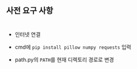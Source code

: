 ## **사전 요구 사항**
#
 - 인터넷 연결

 - cmd에 `pip install pillow numpy requests` 입력

 - path.py의 `PATH`를 현재 디렉토리 경로로 변경